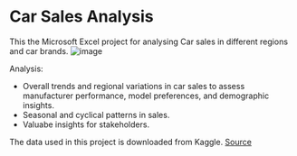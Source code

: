 # Car Sales Analysis

This the Microsoft Excel project for analysing Car sales in different regions and car brands. 
![image](https://github.com/user-attachments/assets/148ad3c4-d05f-4ed8-81a4-6f8ccebae5ad)

Analysis: 
- Overall trends and regional variations in car sales to assess manufacturer performance, model preferences, and demographic insights.
- Seasonal and cyclical patterns in sales.
- Valuabe insights for stakeholders. 

The data used in this project is downloaded from Kaggle. [Source](https://www.kaggle.com/datasets/missionjee/car-sales-report)
